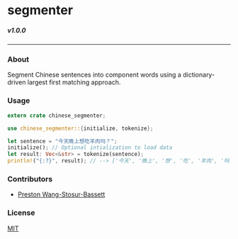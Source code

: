 # segmenter
##### v1.0.0
---

### About
Segment Chinese sentences into component words using a dictionary-driven largest first matching approach.

### Usage
```rust
extern crate chinese_segmenter;

use chinese_segmenter::{initialize, tokenize};

let sentence = "今天晚上想吃羊肉吗？";
initialize(); // Optional intialization to load data
let result: Vec<&str> = tokenize(sentence);
println!("{:?}", result); // --> ['今天', '晚上', '想', '吃', '羊肉', '吗']
```

### Contributors
- [Preston Wang-Stosur-Bassett](http://stosur.info)

### License
[MIT](https://github.com/sotch-pr35mac/segmenter/blob/master/LICENSE)
